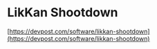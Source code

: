 # LikKan Shootdown

[https://devpost.com/software/likkan-shootdown](https://devpost.com/software/likkan-shootdown)
